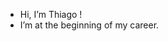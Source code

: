 - Hi, I’m Thiago !
- I’m at the beginning of my career.

<!---
ThiagoSilvaS97/ThiagoSilvaS97 is a ✨ special ✨ repository because its `README.md` (this file) appears on your GitHub profile.
You can click the Preview link to take a look at your changes.
--->
